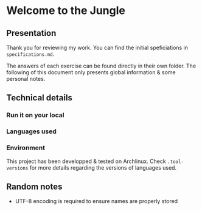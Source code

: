 # Welcome to the Jungle

## Presentation

Thank you for reviewing my work. You can find the initial speficiations in `specifications.md`.

The answers of each exercise can be found directly in their own folder. The following of this document only presents global information & some personal notes.

## Technical details

### Run it on your local

### Languages used

### Environment

This project has been developped & tested on Archlinux. Check `.tool-versions` for more details regarding the versions of languages used.

## Random notes

 - UTF-8 encoding is required to ensure names are properly stored